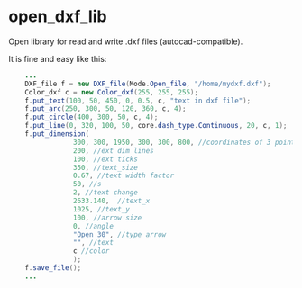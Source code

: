 # open_dxf_lib
Open library for read and write .dxf files (autocad-compatible). 

It is fine and easy like this:


```java
	...
	DXF_file f = new DXF_file(Mode.Open_file, "/home/mydxf.dxf"); 
	Color_dxf c = new Color_dxf(255, 255, 255);
	f.put_text(100, 50, 450, 0, 0.5, c, "text in dxf file");
	f.put_arc(250, 300, 50, 120, 360, c, 4);
	f.put_circle(400, 300, 50, c, 4);
	f.put_line(0, 320, 100, 50, core.dash_type.Continuous, 20, c, 1);
	f.put_dimension(
				300, 300, 1950, 300, 300, 800, //coordinates of 3 points
				200, //ext dim lines
				100, //ext ticks
				350, //text_size
				0.67, //text width factor
				50, //s
				2, //text change
				2633.140,  //text_x
				1025, //text_y 
				100, //arrow size
				0, //angle
				"Open 30", //type arrow
				"", //text
				c //color
				);
	f.save_file();
	...
```